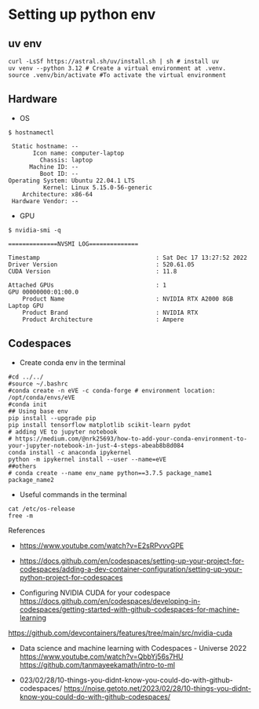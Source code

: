 # Setting up python env 

## uv env
```
curl -LsSf https://astral.sh/uv/install.sh | sh # install uv
uv venv --python 3.12 # Create a virtual environment at .venv.
source .venv/bin/activate #To activate the virtual environment
```

## Hardware

* OS
```
$ hostnamectl

 Static hostname: --
       Icon name: computer-laptop
         Chassis: laptop
      Machine ID: --
         Boot ID: --
Operating System: Ubuntu 22.04.1 LTS              
          Kernel: Linux 5.15.0-56-generic
    Architecture: x86-64
 Hardware Vendor: --

```

* GPU
```
$ nvidia-smi -q

==============NVSMI LOG==============

Timestamp                                 : Sat Dec 17 13:27:52 2022
Driver Version                            : 520.61.05
CUDA Version                              : 11.8

Attached GPUs                             : 1
GPU 00000000:01:00.0
    Product Name                          : NVIDIA RTX A2000 8GB Laptop GPU
    Product Brand                         : NVIDIA RTX
    Product Architecture                  : Ampere

```


## Codespaces 

* Create conda env in the terminal 
``` 
#cd ../../
#source ~/.bashrc
#conda create -n eVE -c conda-forge # environment location: /opt/conda/envs/eVE
#conda init
## Using base env
pip install --upgrade pip
pip install tensorflow matplotlib scikit-learn pydot
# adding VE to jupyter notebook
# https://medium.com/@nrk25693/how-to-add-your-conda-environment-to-your-jupyter-notebook-in-just-4-steps-abeab8b8d084
conda install -c anaconda ipykernel
python -m ipykernel install --user --name=eVE
##others
# conda create --name env_name python==3.7.5 package_name1 package_name2
``` 


* Useful commands in the terminal
``` 
cat /etc/os-release
free -m
```

References
* https://www.youtube.com/watch?v=E2sRPvvvGPE  
* https://docs.github.com/en/codespaces/setting-up-your-project-for-codespaces/adding-a-dev-container-configuration/setting-up-your-python-project-for-codespaces


* Configuring NVIDIA CUDA for your codespace
https://docs.github.com/en/codespaces/developing-in-codespaces/getting-started-with-github-codespaces-for-machine-learning

https://github.com/devcontainers/features/tree/main/src/nvidia-cuda


* Data science and machine learning with Codespaces - Universe 2022
https://www.youtube.com/watch?v=QbbYj56s7HU
https://github.com/tanmayeekamath/intro-to-ml


* 023/02/28/10-things-you-didnt-know-you-could-do-with-github-codespaces/
https://noise.getoto.net/2023/02/28/10-things-you-didnt-know-you-could-do-with-github-codespaces/